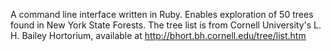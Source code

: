 A command line interface written in Ruby. Enables exploration of 50 trees found in New York State Forests. The tree list is from Cornell University's L. H. Bailey Hortorium, available at http://bhort.bh.cornell.edu/tree/list.htm
